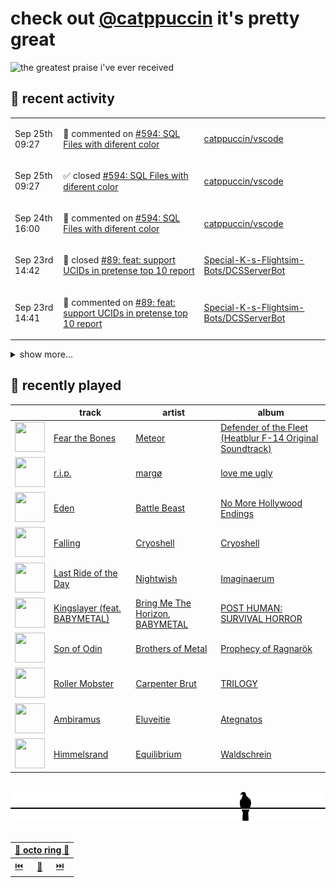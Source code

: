 # check out [@catppuccin](https://github.com/catppuccin) it's pretty great

![the greatest praise i've ever received](https://github.com/user-attachments/assets/ad888e4f-7a22-4eac-85a7-744eacd8eb46)

## 📅 recent activity

<!-- SCRIPT:REPLACE:GITHUB -->
<table>
<tbody>
<tr>
<td><span title='2025-09-25T09:27:23+00:00'>Sep 25th 09:27</span></td>
<td>

💬 commented on [#594: SQL Files with diferent color](https://github.com/catppuccin/vscode/issues/594)

</td>
<td>

[catppuccin/vscode](https://github.com/catppuccin/vscode)

</td>
</tr>
<tr>
<td><span title='2025-09-25T09:27:22+00:00'>Sep 25th 09:27</span></td>
<td>

✅ closed [#594: SQL Files with diferent color](https://github.com/catppuccin/vscode/issues/594)

</td>
<td>

[catppuccin/vscode](https://github.com/catppuccin/vscode)

</td>
</tr>
<tr>
<td><span title='2025-09-24T16:00:08+00:00'>Sep 24th 16:00</span></td>
<td>

💬 commented on [#594: SQL Files with diferent color](https://github.com/catppuccin/vscode/issues/594)

</td>
<td>

[catppuccin/vscode](https://github.com/catppuccin/vscode)

</td>
</tr>
<tr>
<td><span title='2025-09-23T14:42:11+00:00'>Sep 23rd 14:42</span></td>
<td>

🎉 closed [#89: feat: support UCIDs in pretense top 10 report](https://github.com/Special-K-s-Flightsim-Bots/DCSServerBot/pull/89)

</td>
<td>

[Special-K-s-Flightsim-Bots/DCSServerBot](https://github.com/Special-K-s-Flightsim-Bots/DCSServerBot)

</td>
</tr>
<tr>
<td><span title='2025-09-23T14:41:32+00:00'>Sep 23rd 14:41</span></td>
<td>

💬 commented on [#89: feat: support UCIDs in pretense top 10 report](https://github.com/Special-K-s-Flightsim-Bots/DCSServerBot/pull/89)

</td>
<td>

[Special-K-s-Flightsim-Bots/DCSServerBot](https://github.com/Special-K-s-Flightsim-Bots/DCSServerBot)

</td>
</tr>
</tbody>
</table>

<details>
<summary>show more...</summary>
<table>
<tbody>
<tr>
<td><span title='2025-09-22T13:14:33+00:00'>Sep 22nd 13:14</span></td>
<td>

🚀 opened [#89: feat: support UCIDs in pretense top 10 report](https://github.com/Special-K-s-Flightsim-Bots/DCSServerBot/pull/89)

</td>
<td>

[Special-K-s-Flightsim-Bots/DCSServerBot](https://github.com/Special-K-s-Flightsim-Bots/DCSServerBot)

</td>
</tr>
<tr>
<td><span title='2025-09-22T13:10:45+00:00'>Sep 22nd 13:10</span></td>
<td>

🚢 pushed 1 commit to `feat/pretense-reports-ucid-support`

</td>
<td>

[backwardspy/DCSServerBot](https://github.com/backwardspy/DCSServerBot)

</td>
</tr>
<tr>
<td><span title='2025-09-14T13:42:33+00:00'>Sep 14th 13:42</span></td>
<td>

💬 commented on [#2160: Xmake](https://github.com/catppuccin/catppuccin/issues/2160)

</td>
<td>

[catppuccin/catppuccin](https://github.com/catppuccin/catppuccin)

</td>
</tr>
<tr>
<td><span title='2025-09-14T13:31:44+00:00'>Sep 14th 13:31</span></td>
<td>

🚢 pushed 1 commit to `main`

</td>
<td>

[catppuccin/catppuccin](https://github.com/catppuccin/catppuccin)

</td>
</tr>
<tr>
<td><span title='2025-09-14T13:31:44+00:00'>Sep 14th 13:31</span></td>
<td>

🎉 closed [#2813: chore: fix typos across codebase](https://github.com/catppuccin/catppuccin/pull/2813)

</td>
<td>

[catppuccin/catppuccin](https://github.com/catppuccin/catppuccin)

</td>
</tr>
<tr>
<td><span title='2025-09-14T13:31:31+00:00'>Sep 14th 13:31</span></td>
<td>

💬 commented on [#2813: chore: fix typos across codebase](https://github.com/catppuccin/catppuccin/pull/2813)

</td>
<td>

[catppuccin/catppuccin](https://github.com/catppuccin/catppuccin)

</td>
</tr>
<tr>
<td><span title='2025-09-14T13:29:51+00:00'>Sep 14th 13:29</span></td>
<td>

🚢 pushed 54 commits to `main`

</td>
<td>

[sukrucildirr/catppuccin](https://github.com/sukrucildirr/catppuccin)

</td>
</tr>
<tr>
<td><span title='2025-09-14T13:26:45+00:00'>Sep 14th 13:26</span></td>
<td>

🚢 pushed 1 commit to `main`

</td>
<td>

[sukrucildirr/catppuccin](https://github.com/sukrucildirr/catppuccin)

</td>
</tr>
<tr>
<td><span title='2025-09-14T13:22:12+00:00'>Sep 14th 13:22</span></td>
<td>

🚢 pushed 1 commit to `main`

</td>
<td>

[catppuccin/catppuccin](https://github.com/catppuccin/catppuccin)

</td>
</tr>
<tr>
<td><span title='2025-09-14T13:22:11+00:00'>Sep 14th 13:22</span></td>
<td>

🎉 closed [#2890: docs(showcase): remove ccrs](https://github.com/catppuccin/catppuccin/pull/2890)

</td>
<td>

[catppuccin/catppuccin](https://github.com/catppuccin/catppuccin)

</td>
</tr>
<tr>
<td><span title='2025-09-14T13:22:06+00:00'>Sep 14th 13:22</span></td>
<td>

🚀 opened [#2890: docs(showcase): remove ccrs](https://github.com/catppuccin/catppuccin/pull/2890)

</td>
<td>

[catppuccin/catppuccin](https://github.com/catppuccin/catppuccin)

</td>
</tr>
<tr>
<td><span title='2025-09-10T16:34:27+00:00'>Sep 10th 16:34</span></td>
<td>

🎉 closed [#2888: docs(showcase): remove ccrs](https://github.com/catppuccin/catppuccin/pull/2888)

</td>
<td>

[catppuccin/catppuccin](https://github.com/catppuccin/catppuccin)

</td>
</tr>
<tr>
<td><span title='2025-09-04T18:53:55+00:00'>Sep 4th 18:53</span></td>
<td>

💬 commented on [#583: VS Code Theme Accent Color](https://github.com/catppuccin/vscode/issues/583)

</td>
<td>

[catppuccin/vscode](https://github.com/catppuccin/vscode)

</td>
</tr>
<tr>
<td><span title='2025-09-03T09:15:00+00:00'>Sep 3rd 09:15</span></td>
<td>

💬 commented on [#583: VS Code Theme Accent Color](https://github.com/catppuccin/vscode/issues/583)

</td>
<td>

[catppuccin/vscode](https://github.com/catppuccin/vscode)

</td>
</tr>
</tbody>
</table>
</details>
<!-- SCRIPT:REPLACE:GITHUB -->

## 🎵 recently played

<!-- SCRIPT:REPLACE:SPOTIFY -->
| | track | artist | album |
| - | - | - | - |
| <img src="https://i.scdn.co/image/ab67616d0000485198909167bb3cacf5038a5125" width="48" height="48"> | [Fear the Bones](https://open.spotify.com/track/5zLZ00aI3qGfJidtW4AZuK) | [Meteor](https://open.spotify.com/artist/3A4fNuEjrFPkY85KCSOdPb) | [Defender of the Fleet (Heatblur F-14 Original Soundtrack)](https://open.spotify.com/track/5zLZ00aI3qGfJidtW4AZuK) |
| <img src="https://i.scdn.co/image/ab67616d00004851a6a2af94adf1894aca5d765c" width="48" height="48"> | [r.i.p.](https://open.spotify.com/track/6G5txxoH2XisBaMRO6bX2z) | [margø](https://open.spotify.com/artist/2yClxSQHoqAeiYVhafSWKU) | [love me ugly](https://open.spotify.com/track/6G5txxoH2XisBaMRO6bX2z) |
| <img src="https://i.scdn.co/image/ab67616d00004851f0d55e973f83cbfe90dded16" width="48" height="48"> | [Eden](https://open.spotify.com/track/68sLf8iqi43JZVw3eOdzwy) | [Battle Beast](https://open.spotify.com/artist/7k5jeohQCF20a8foBD9ize) | [No More Hollywood Endings](https://open.spotify.com/track/68sLf8iqi43JZVw3eOdzwy) |
| <img src="https://i.scdn.co/image/ab67616d00004851964df1d62e0bf30a576597f3" width="48" height="48"> | [Falling](https://open.spotify.com/track/3GXIo7537r01UQ4vcRRypo) | [Cryoshell](https://open.spotify.com/artist/65jgj6SqhyQN9TEh5g0Unu) | [Cryoshell](https://open.spotify.com/track/3GXIo7537r01UQ4vcRRypo) |
| <img src="https://i.scdn.co/image/ab67616d00004851dbfe9a51b813ddc881d21dce" width="48" height="48"> | [Last Ride of the Day](https://open.spotify.com/track/6R9j9XEisGCoIE8r8UtbiS) | [Nightwish](https://open.spotify.com/artist/2NPduAUeLVsfIauhRwuft1) | [Imaginaerum](https://open.spotify.com/track/6R9j9XEisGCoIE8r8UtbiS) |
| <img src="https://i.scdn.co/image/ab67616d000048515149c948fde506624246a684" width="48" height="48"> | [Kingslayer (feat. BABYMETAL)](https://open.spotify.com/track/7CAbF0By0Fpnbiu6Xn5ZF7) | [Bring Me The Horizon](https://open.spotify.com/artist/1Ffb6ejR6Fe5IamqA5oRUF), [BABYMETAL](https://open.spotify.com/artist/630wzNP2OL7fl4Xl0GnMWq) | [POST HUMAN: SURVIVAL HORROR](https://open.spotify.com/track/7CAbF0By0Fpnbiu6Xn5ZF7) |
| <img src="https://i.scdn.co/image/ab67616d0000485166a38b753013c0e66084830c" width="48" height="48"> | [Son of Odin](https://open.spotify.com/track/1d17u8gNyjAwhp9N9C7Io5) | [Brothers of Metal](https://open.spotify.com/artist/0WPCPYm5IDNtQjuJOGNPcy) | [Prophecy of Ragnarök](https://open.spotify.com/track/1d17u8gNyjAwhp9N9C7Io5) |
| <img src="https://i.scdn.co/image/ab67616d000048511b1d6c550aaaae5acf220e84" width="48" height="48"> | [Roller Mobster](https://open.spotify.com/track/7oxnK2wg8qFv8EXyyxKDJ4) | [Carpenter Brut](https://open.spotify.com/artist/1l2oLiukA9i5jEtIyNWIEP) | [TRILOGY](https://open.spotify.com/track/7oxnK2wg8qFv8EXyyxKDJ4) |
| <img src="https://i.scdn.co/image/ab67616d0000485199d9997692e9264812e160fe" width="48" height="48"> | [Ambiramus](https://open.spotify.com/track/4wxm46qMm1P7JH1ivm1BQ2) | [Eluveitie](https://open.spotify.com/artist/5X0N2k3qMnI8kSrGJT3kfT) | [Ategnatos](https://open.spotify.com/track/4wxm46qMm1P7JH1ivm1BQ2) |
| <img src="https://i.scdn.co/image/ab67616d0000485139af9a0f9ce131e3e9c92388" width="48" height="48"> | [Himmelsrand](https://open.spotify.com/track/7ldJhE5mB9ukNh3OjuX85T) | [Equilibrium](https://open.spotify.com/artist/5KvkOKroKLz202ioXfGWR2) | [Waldschrein](https://open.spotify.com/track/7ldJhE5mB9ukNh3OjuX85T) |

<!-- SCRIPT:REPLACE:SPOTIFY -->

<br>

<div align="center">

<picture>
    <source media="(prefers-color-scheme: light)" srcset="assets/pigeon-light.svg">
    <source media="(prefers-color-scheme: dark)" srcset="assets/pigeon-dark.svg">
    <img alt="pigeon sitting on a wire" src="assets/pigeon-light.svg">
</picture>

<br>
<br>

<table>
    <thead>
        <th colspan="3"><a href="https://octo-ring.com">🐙 octo ring 🐙</a></th>
    </thead>
    <tbody>
        <td><a href="https://octo-ring.com/p/backwardspy/prev">⏮️</a></td>
        <td><a href="https://octo-ring.com/p/backwardspy/random">🔀</a></td>
        <td><a href="https://octo-ring.com/p/backwardspy/next">⏭️</a></td>
    </tbody>
</table>

</div>
